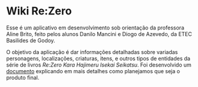 # Wiki Re:Zero
 
Esse é um aplicativo em desenvolvimento sob orientação da professora Aline Brito, feito pelos alunos Danilo Mancini e Diogo de Azevedo, da ETEC Basilides de Godoy.

O objetivo da aplicação é dar informações detalhadas sobre variadas personagens, localizações, criaturas, itens, e outros tipos de entidades da série de livros *Re:Zero Kara Hajimeru Isekai Seikatsu*. Foi desenvolvido um [documento](https://docs.google.com/document/d/1XNgA2rpjziwfOYsshJJKp2-w8OZM90sBU7_CoFwraUs/edit?usp=sharing) explicando em mais detalhes como planejamos que seja o produto final.
